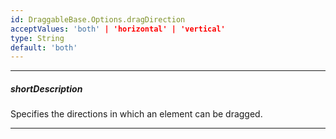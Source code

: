 ```yaml
---
id: DraggableBase.Options.dragDirection
acceptValues: 'both' | 'horizontal' | 'vertical'
type: String
default: 'both'
---
```

---
##### shortDescription
Specifies the directions in which an element can be dragged.

---
<!-- Description goes here -->
